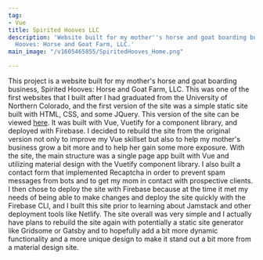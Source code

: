 ```yaml
---
tag:
- Vue
title: Spirited Hooves LLC
description: 'Website built for my mother''s horse and goat boarding business, Spirited
  Hooves: Horse and Goat Farm, LLC.'
main_image: "/v1605465855/SpiritedHooves_Home.png"

---
```

This project is a website built for my mother's horse and goat boarding business, Spirited Hooves: Horse and Goat Farm, LLC. This was one of the first websites that I built after I had graduated from the University of Northern Colorado, and the first version of the site was a simple static site built with HTML, CSS, and some JQuery. This version of the site can be viewed [here](https://spiritedhooves.com). It was built with Vue, Vuetify for a component library, and deployed with Firebase. I decided to rebuild the site from the original version not only to improve my Vue skillset but also to help my mother's business grow a bit more and to help her gain some more exposure. With the site, the main structure was a single page app built with Vue and utilizing material design with the Vuetify component library. I also built a contact form that implemented Recaptcha in order to prevent spam messages from bots and to get my mom in contact with prospective clients. I then chose to deploy the site with Firebase because at the time it met my needs of being able to make changes and deploy the site quickly with the Firebase CLI, and I built this site prior to learning about Jamstack and other deployment tools like Netlify. The site overall was very simple and I actually have plans to rebuild the site again with potentially a static site generator like Gridsome or Gatsby and to hopefully add a bit more dynamic functionality and a more unique design to make it stand out a bit more from a material design site.